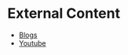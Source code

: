 # External Content

* [Blogs](docs\external-content\blogs\README.md)
* [Youtube](docs\external-content\youtube\README.md)